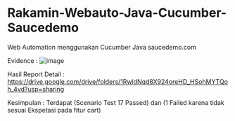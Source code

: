 # Rakamin-Webauto-Java-Cucumber-Saucedemo
Web Automation menggunakan Cucumber Java saucedemo.com

Evidence :
![image](https://github.com/kindiherdiansyah/Rakamin-Webauto-Java-Cucumber-Saucedemo/assets/26849052/e3535467-9a57-4d46-80aa-064d391ff4ba)

Hasil Report Detail : https://drive.google.com/drive/folders/1RwldNqd8X924oreHD_HSohMYTQoh_4vd?usp=sharing

Kesimpulan : Terdapat (Scenario Test 17 Passed) dan (1 Failed karena tidak sesuai Ekspetasi pada fitur cart)
